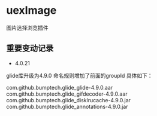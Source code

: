 # uexImage
图片选择浏览插件

## 重要变动记录

- 4.0.21

glide库升级为4.9.0
命名规则增加了前面的groupId
具体如下：

com.github.bumptech.glide_glide-4.9.0.aar
com.github.bumptech.glide_gifdecoder-4.9.0.aar
com.github.bumptech.glide_disklrucache-4.9.0.jar
com.github.bumptech.glide_annotations-4.9.0.jar
